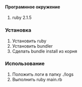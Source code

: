 #### Програмнное окружение
1. ruby 2.1.5

### Установка
1. Установить ruby
2. Установить bundler 
3. Сделать bundle install из корня

### Использование
1. Положить логи в папку ./logs
2. Выполнить ruby main.rb